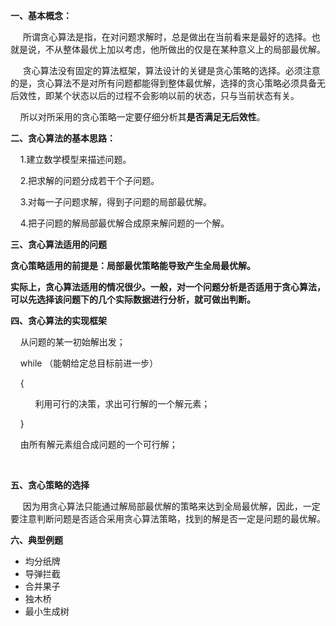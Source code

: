 **一、基本概念：**

     所谓贪心算法是指，在对问题求解时，总是做出在当前看来是最好的选择。也就是说，不从整体最优上加以考虑，他所做出的仅是在某种意义上的局部最优解。

     贪心算法没有固定的算法框架，算法设计的关键是贪心策略的选择。必须注意的是，贪心算法不是对所有问题都能得到整体最优解，选择的贪心策略必须具备无后效性，即某个状态以后的过程不会影响以前的状态，只与当前状态有关。

    所以对所采用的贪心策略一定要仔细分析其**是否满足无后效性**。

**二、贪心算法的基本思路：**

    1.建立数学模型来描述问题。

    2.把求解的问题分成若干个子问题。

    3.对每一子问题求解，得到子问题的局部最优解。

    4.把子问题的解局部最优解合成原来解问题的一个解。

**三、贪心算法适用的问题**

**贪心策略适用的前提是：局部最优策略能导致产生全局最优解。**

**实际上，贪心算法适用的情况很少。一般，对一个问题分析是否适用于贪心算法，可以先选择该问题下的几个实际数据进行分析，就可做出判断。**



**四、贪心算法的实现框架**

    从问题的某一初始解出发；

    while （能朝给定总目标前进一步）

    { 

          利用可行的决策，求出可行解的一个解元素；

    }

    由所有解元素组合成问题的一个可行解；

  

**五、贪心策略的选择**

     因为用贪心算法只能通过解局部最优解的策略来达到全局最优解，因此，一定要注意判断问题是否适合采用贪心算法策略，找到的解是否一定是问题的最优解。



**六、典型例题**

* 均分纸牌
* 导弹拦截
* 合并果子
* 独木桥
* 最小生成树